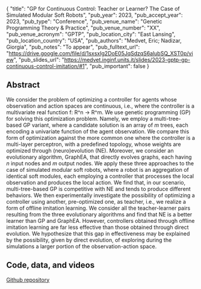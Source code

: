 {
  "title": "GP for Continuous Control: Teacher or Learner? The Case of Simulated Modular Soft Robots",
  "pub_year": 2023,
  "pub_accept_year": 2023,
  "pub_type": "Conference",
  "pub_venue_name": "Genetic Programming Theory & Practice",
  "pub_venue_number": "XX",
  "pub_venue_acronym": "GPTP",
  "pub_location_city": "East Lansing",
  "pub_location_country": "USA",
  "pub_authors": "Medvet, Eric; Nadizar, Giorgia",
  "pub_notes": "To appear",
  "pub_fulltext_url": "https://drive.google.com/file/d/1sxsxIg2DoE05JqSdzqS6alubSQ_XST0p/view",
  "pub_slides_url": "https://medvet.inginf.units.it/slides/2023-gptp-gp-continuous-control-imitation/#1",
  "pub_important": false
}

## Abstract
We consider the problem of optimizing a controller for agents whose observation and action spaces are continuous, i.e., where the controller is a multivariate real function f: R^n → R^m. We use genetic programming (GP) for solving this optimization problem. Namely, we employ a multi-tree-based GP variant, where a candidate solution is an array of $m$ trees, each encoding a univariate function of the agent observation. We compare this form of optimization against the more common one where the controller is a multi-layer perceptron, with a predefined topology, whose weights are optimized through (neuro)evolution (NE). Moreover, we consider an evolutionary algorithm, GraphEA, that directly evolves graphs, each having $n$ input nodes and $m$ output nodes. We apply these three approaches to the case of simulated modular soft robots, where a robot is an aggregation of identical soft modules, each employing a controller that processes the local observation and produces the local action. We find that, in our scenario, multi-tree-based GP is competitive with NE and tends to produce different behaviors. We then experimentally investigate the possibility of optimizing a controller using another, pre-optimized one, as teacher, i.e., we realize a form of offline imitation learning. We consider all the teacher-learner pairs resulting from the three evolutionary algorithms and find that NE is a better learner than GP and GraphEA. However, controllers obtained through offline imitation learning are far less effective than those obtained through direct evolution. We hypothesize that this gap in effectiveness may be explained by the possibility, given by direct evolution, of exploring during the simulations a larger portion of the observation-action space.

## Code, data, and videos
[Github repository](https://github.com/ericmedvet/2023-GPForContinuousControlAndLearning)